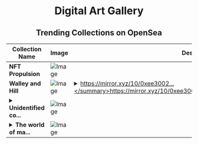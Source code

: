 <div align="center">

# Digital Art Gallery

## Trending Collections on OpenSea

| Collection Name                       | Image                                                                                     | Description                       | OpenSea Link                                                                                          |
|---------------------------------------|-------------------------------------------------------------------------------------------|-----------------------------------|--------------------------------------------------------------------------------------------------------|
| **NFT Propulsion** | ![Image](https://i.seadn.io/s/raw/files/2a738451af7c54620b6d186d9dedb5ee.png?w=500&auto=format?w=200&auto=format) |  | <details><summary>Link</summary>[NFT Propulsion](https://opensea.io/collection/nft-propulsion)</details> |
| **Walley and Hill** | ![Image](https://i.seadn.io/s/raw/files/88e17c8a0be70cec78e6cd5789be19da.png?w=500&auto=format?w=200&auto=format) | <details><summary>https://mirror.xyz/10/0xee3002...</summary>https://mirror.xyz/10/0xee30022814f64886504e9a6e9383f3e68714b2a9</details> | <details><summary>Link</summary>[Walley and Hill](https://opensea.io/collection/walley-and-hill)</details> |
| **<details><summary>Unidentified co...</summary>Unidentified contract 6c3f5676-100f-482f-af8c-0286d9435e1d</details>** | ![Image](https://i.seadn.io/s/raw/files/39f3c99b16ed76d926318e9df3cc3e8f.jpg?w=500&auto=format?w=200&auto=format) | ​ | <details><summary>Link</summary>[Unidentified contract 6c3f5676-100f-482f-af8c-0286d9435e1d](https://opensea.io/collection/unidentified-contract-6c3f5676-100f-482f-af8c-0286)</details> |
| **<details><summary>The world of ma...</summary>The world of magivolve</details>** | ![Image](https://i.seadn.io/s/raw/files/10c31d2febc13b3515cc23e08736d0a4.jpg?w=500&auto=format?w=200&auto=format) |  | <details><summary>Link</summary>[The world of magivolve](https://opensea.io/collection/the-world-of-magivolve)</details> |

</div>